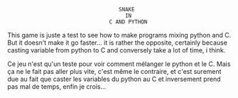                         		       SNAKE
                                  	     IN
                                  	C AND PYTHON
                                  				   
This game is juste a test to see how to make programs mixing python and C.
But it doesn't make it go faster... 
it is rather the opposite, certainly because casting variable from python to C and conversely take a lot of time,
i think.

Ce jeu n'est qu'un teste pour voir comment mélanger le python et le C.
Mais ça ne le fait pas aller plus vite, c'est même le contraire, et c'est surement due au fait que caster
les variables du python au C et inversement prend pas mal de temps, enfin je crois...
